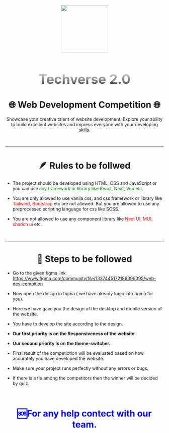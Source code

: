 <p align="center">
    <img src='https://www.techverse2k24.live/_next/image?url=%2F_next%2Fstatic%2Fmedia%2Flogo2.fcee4c77.png&w=1920&q=75' width='150px'/>
</p>
<h1 style="font-size:3em; text-align: center;  background: -webkit-linear-gradient(#eee, #333);
  -webkit-background-clip: text;
  -webkit-text-fill-color: transparent;"> Techverse 2.0 </h1>
<h1 style="text-align: center;">🌐 Web Development Competition 🌐</h1>
<p style="text-align: center;">Showcase your creative talent of website development. Explore your ability to build excellent websites and impress everyone with your developing skills.</p>
<br/>
<hr />

<h1  style="text-align: center; font-size: 2em;">🪶 Rules to be follwed</h1>

- The project should be developed using HTML, CSS and JavaScript or you can use <span style="color: green">any framework or library like React, Next, Veu etc</span>.

- You are only allowed to use vanila css, and css framework or library like <span style="color: red">Tailwind, Bootstrap</span> etc are not allowed. But you are allowed to use any preprocessed scripting language for css like SCSS.

- You are not allowed to use any component library like <span style="color: red">Next UI, MUI, shadcn ui </span>etc.

<br/>
<hr/>

<h1 style="text-align: center; font-size: 2em;">📃 Steps to be followed</h1>

- Go to the given figma link
  https://www.figma.com/community/file/1337445172186399395/web-dev-compition

- Now open the design in figma ( we have already login into figma for you).

- Here we have gave you the design of the desktop and mobile version of the website.

- You have to develop the site according to the design.

- <b>Our first priority is on the Responsiveness of the website</b>

- <b>Our second priority is on the theme-switcher.</b>

- Final result of the competiotion will be evaluated based on how accurately you have developed the website.

- Make sure your project runs perfectly without any errors or bugs.

- <span>If there is a tie among the competitors then the winner will be decided by quiz.</span>

<br />
<h1 style="color: blue; text-align: center;">🆘For any help contect with our team.</h1>
